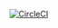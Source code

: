 [![CircleCI](https://dl.circleci.com/status-badge/img/gh/edwinnambaje/nest-test/tree/develop.svg?style=svg)](https://dl.circleci.com/status-badge/redirect/gh/edwinnambaje/nest-test/tree/develop)

